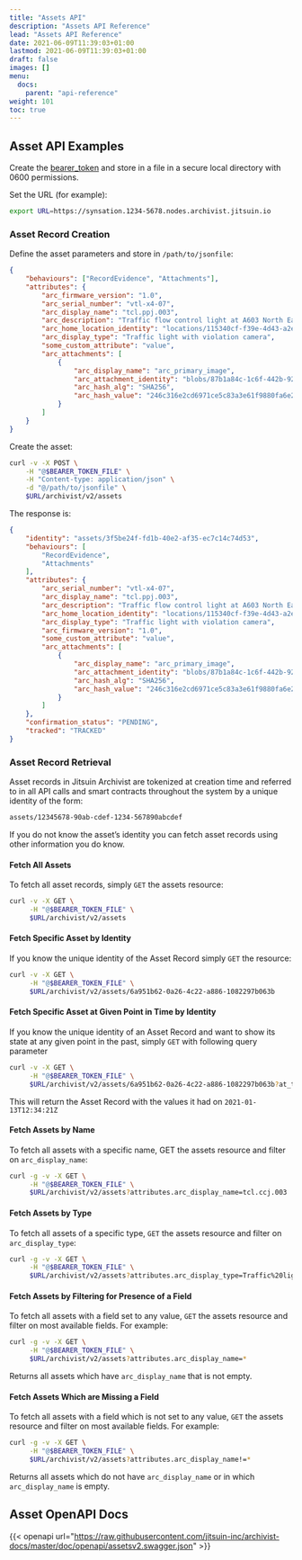 ```yaml
---
title: "Assets API"
description: "Assets API Reference"
lead: "Assets API Reference"
date: 2021-06-09T11:39:03+01:00
lastmod: 2021-06-09T11:39:03+01:00
draft: false
images: []
menu: 
  docs:
    parent: "api-reference"
weight: 101
toc: true
---
```


## Asset API Examples

Create the [bearer_token](../../setup-and-administration/getting-access-tokens-using-client-secret) and store in a file in a secure local directory with 0600 permissions.

Set the URL (for example):

```bash
export URL=https://synsation.1234-5678.nodes.archivist.jitsuin.io 
```

### Asset Record Creation

Define the asset parameters and store in `/path/to/jsonfile`:

```json
{
    "behaviours": ["RecordEvidence", "Attachments"],
    "attributes": {
        "arc_firmware_version": "1.0",
        "arc_serial_number": "vtl-x4-07",
        "arc_display_name": "tcl.ppj.003",
        "arc_description": "Traffic flow control light at A603 North East",
        "arc_home_location_identity": "locations/115340cf-f39e-4d43-a2ee-8017d672c6c6",
        "arc_display_type": "Traffic light with violation camera",
        "some_custom_attribute": "value",
        "arc_attachments": [
            {
                "arc_display_name": "arc_primary_image",
                "arc_attachment_identity": "blobs/87b1a84c-1c6f-442b-923e-a97516f4d275",
                "arc_hash_alg": "SHA256",
                "arc_hash_value": "246c316e2cd6971ce5c83a3e61f9880fa6e2f14ae2976ee03500eb282fd03a60"
            }
        ]
    }
}
```

Create the asset:

```bash
curl -v -X POST \
    -H "@$BEARER_TOKEN_FILE" \
    -H "Content-type: application/json" \
    -d "@/path/to/jsonfile" \
    $URL/archivist/v2/assets
```

The response is:

```json
{
    "identity": "assets/3f5be24f-fd1b-40e2-af35-ec7c14c74d53",
    "behaviours": [
        "RecordEvidence",
        "Attachments"
    ],
    "attributes": {
        "arc_serial_number": "vtl-x4-07",
        "arc_display_name": "tcl.ppj.003",
        "arc_description": "Traffic flow control light at A603 North East",
        "arc_home_location_identity": "locations/115340cf-f39e-4d43-a2ee-8017d672c6c6",
        "arc_display_type": "Traffic light with violation camera",
        "arc_firmware_version": "1.0",
        "some_custom_attribute": "value",
        "arc_attachments": [
            {
                "arc_display_name": "arc_primary_image",
                "arc_attachment_identity": "blobs/87b1a84c-1c6f-442b-923e-a97516f4d275",
                "arc_hash_alg": "SHA256",
                "arc_hash_value": "246c316e2cd6971ce5c83a3e61f9880fa6e2f14ae2976ee03500eb282fd03a60"
            }
        ]
    },
    "confirmation_status": "PENDING",
    "tracked": "TRACKED"
}
```

### Asset Record Retrieval

Asset records in Jitsuin Archivist are tokenized at creation time and referred to in all API calls and smart contracts throughout the system by a unique identity of the form:

```bash
assets/12345678-90ab-cdef-1234-567890abcdef
```

If you do not know the asset’s identity you can fetch asset records using other information you do know.

#### Fetch All Assets

To fetch all asset records, simply `GET` the assets resource:

```bash
curl -v -X GET \
     -H "@$BEARER_TOKEN_FILE" \
     $URL/archivist/v2/assets
```

#### Fetch Specific Asset by Identity

If you know the unique identity of the Asset Record simply `GET` the resource:

```bash
curl -v -X GET \
     -H "@$BEARER_TOKEN_FILE" \
     $URL/archivist/v2/assets/6a951b62-0a26-4c22-a886-1082297b063b
```

#### Fetch Specific Asset at Given Point in Time by Identity

If you know the unique identity of an Asset Record and want to show its state at any given point in the past, simply `GET` with following query parameter

```bash
curl -v -X GET \
     -H "@$BEARER_TOKEN_FILE" \
     $URL/archivist/v2/assets/6a951b62-0a26-4c22-a886-1082297b063b?at_time=2021-01-13T12:34:21Z
```

This will return the Asset Record with the values it had on `2021-01-13T12:34:21Z`

#### Fetch Assets by Name

To fetch all assets with a specific name, GET the assets resource and filter on `arc_display_name`:

```bash
curl -g -v -X GET \
     -H "@$BEARER_TOKEN_FILE" \
     $URL/archivist/v2/assets?attributes.arc_display_name=tcl.ccj.003
```

#### Fetch Assets by Type

To fetch all assets of a specific type, `GET` the assets resource and filter on `arc_display_type`:

```bash
curl -g -v -X GET \
     -H "@$BEARER_TOKEN_FILE" \
     $URL/archivist/v2/assets?attributes.arc_display_type=Traffic%20light
```

#### Fetch Assets by Filtering for Presence of a Field

To fetch all assets with a field set to any value, `GET` the assets resource and filter on most available fields. For example:

```bash
curl -g -v -X GET \
     -H "@$BEARER_TOKEN_FILE" \
     $URL/archivist/v2/assets?attributes.arc_display_name=*
```

Returns all assets which have `arc_display_name` that is not empty.

#### Fetch Assets Which are Missing a Field

To fetch all assets with a field which is not set to any value, `GET` the assets resource and filter on most available fields. For example:

```bash
curl -g -v -X GET \
     -H "@$BEARER_TOKEN_FILE" \
     $URL/archivist/v2/assets?attributes.arc_display_name!=*
```

Returns all assets which do not have `arc_display_name` or in which `arc_display_name` is empty.


## Asset OpenAPI Docs

{{< openapi url="https://raw.githubusercontent.com/jitsuin-inc/archivist-docs/master/doc/openapi/assetsv2.swagger.json" >}}
